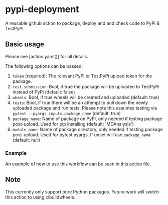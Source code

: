 # pypi-deployment
A reusable github action to package, deploy and and check code to PyPi & TestPyPi

## Basic usage

Please see [action.yaml()] for all details.

The following options can be passed:

1. `token` (required): The relevant PyPi or TestPyPi upload token for the package.
2. `test_submission`: Bool, if true the package will be uploaded to TestPyPi instead of PyPi (default: false)
3. `wheels`: Bool, if true wheels will be created and uploaded (default: true)
4. `tests`: Bool, if true there will be an attempt to pull down the newly uploaded package and run tests. Please note this assumes testing via `pytest --pyargs inputs.package_name` (default: true)
5. `package_name`: Name of package on PyPi, only needed if testing package post-upload. Used for pip installing (default: 'MDAnalysis')
6. `module_name`: Name of package directory, only needed if testing package post-upload. Used for pytest pyargs. If unset will use `package_name` (default: null)

### Example

An example of how to use this workflow can be seen in [this action file](https://github.com/MDAnalysis/mda-xdrlib/blob/main/.github/workflows/deploy.yaml).

## Note
This currently only support pure Python packages. Future work will switch this action to using cibuildwheels.

